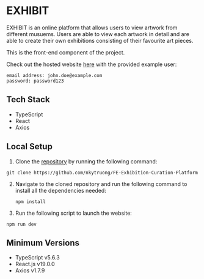 # EXHIBIT

EXHIBIT is an online platform that allows users to view artwork from different musuems. Users are able to view each artwork in detail and are able to create their own exhibitions consisting of their favourite art pieces.

This is the front-end component of the project.

Check out the hosted website [here](https://exhibit-museum.netlify.app/) with the provided example user:
```
email address: john.doe@example.com
password: password123
```

## Tech Stack
- TypeScript
- React
- Axios

## Local Setup

1) Clone the [repository](https://github.com/nkytruong/FE-Exhibition-Curation-Platform) by running the following command: 

```git clone https://github.com/nkytruong/FE-Exhibition-Curation-Platform```

2) Navigate to the cloned repository and run the following command to install all the dependencies needed:

   ```npm install```

3) Run the following script to launch the website:

```npm run dev```

## Minimum Versions
- TypeScript v5.6.3
- React.js v19.0.0
- Axios v1.7.9